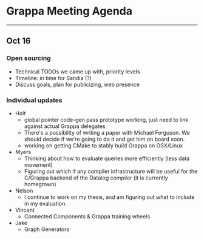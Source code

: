 # Grappa Meeting Agenda
--------
## Oct 16
### Open sourcing
- Technical TODOs we came up with, priority levels
- Timeline: in time for Sandia (?)
- Discuss goals, plan for publicizing, web presence
### Individual updates
- Holt
  - global pointer code-gen pass prototype working, just need to link against actual Grappa delegates
  - There's a possibility of writing a paper with Michael Ferguson. We should decide if we're going to do it and get him on board soon.
  - working on getting CMake to stably build Grappa on OSX/Linux
- Myers
  - Thinking about how to evaluate queries more efficiently (less data movement)
  - Figuring out which if any compiler infrastructure will be useful for the C/Grappa backend of the Datalog compiler (it is currently homegrown)
- Nelson
  - I continue to work on my thesis, and am figuring out what to include in my evaluation.
- Vincent
  - Connected Components & Grappa training wheels
- Jake
  - Graph Generators

